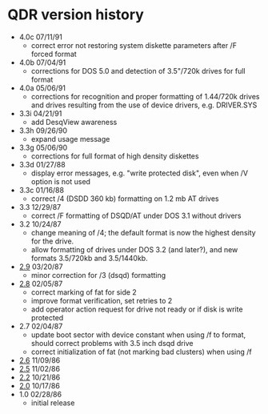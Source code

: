 # QDR version history

- 4.0c 07/11/91
  - correct error not restoring system diskette parameters after /F forced format
- 4.0b 07/04/91
  - corrections for DOS 5.0 and detection of 3.5"/720k drives for full format
- 4.0a 05/06/91
  - corrections for recognition and proper formatting of 1.44/720k drives and drives resulting from the use of device drivers, e.g. DRIVER.SYS
- 3.3i 04/21/91
  - add DesqView awareness
- 3.3h 09/26/90
  - expand usage message
- 3.3g 05/06/90
  - corrections for full format of high density diskettes
- 3.3d 01/27/88
  - display error messages, e.g. "write protected disk", even when /V option is not used
- 3.3c 01/16/88
  - correct /4 (DSDD 360 kb) formatting on 1.2 mb AT drives
- 3.3 12/29/87
  - correct /F formatting of DSQD/AT under DOS 3.1 without drivers
- 3.2 10/24/87
  - change meaning of /4; the default format is now the highest density for the drive.
  - allow formatting of drives under DOS 3.2 (and later?), and new formats 3.5/720kb and 3.5/1440kb.
- [2.9](2.9) 03/20/87
  -  minor correction for /3 (dsqd) formatting
- [2.8](2.8) 02/05/87
  - correct marking of fat for side 2
  - improve format verification, set retries to 2
  - add operator action request for drive not ready or if disk is write protected
- 2.7 02/04/87
  - update boot sector with device constant when using /f to format, should correct problems with 3.5 inch dsqd drive
  - correct initialization of fat (not marking bad clusters) when using /f
- [2.6](2.6) 11/09/86
- [2.5](2.5) 11/02/86
- [2.2](2.2) 10/21/86
- [2.0](2.0) 10/17/86
- 1.0 02/28/86
  - initial release
